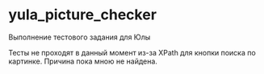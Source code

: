# yula_picture_checker
Выполнение тестового задания для Юлы

Тесты не проходят в данный момент из-за XPath для кнопки поиска по картинке. Причина пока мною не найдена.

